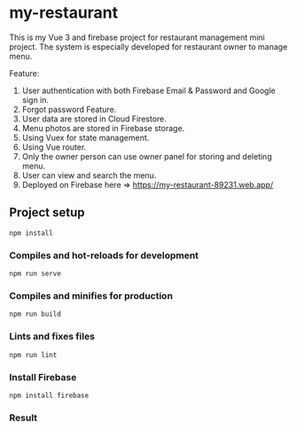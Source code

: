 # my-restaurant
This is my Vue 3 and firebase project for restaurant management mini project.
The system is especially developed for restaurant owner to manage menu.

Feature:
1. User authentication with both Firebase Email & Password and Google sign in.
2. Forgot password Feature.
3. User data are stored in Cloud Firestore.
4. Menu photos are stored in Firebase storage.
5. Using Vuex for state management.
6. Using Vue router.
7. Only the owner person can use owner panel for storing and deleting menu.
8. User can view and search the menu.
9. Deployed on Firebase here => https://my-restaurant-89231.web.app/

## Project setup
```
npm install
```

### Compiles and hot-reloads for development
```
npm run serve
```

### Compiles and minifies for production
```
npm run build
```

### Lints and fixes files
```
npm run lint
```

### Install Firebase
```
npm install firebase
```
### Result
